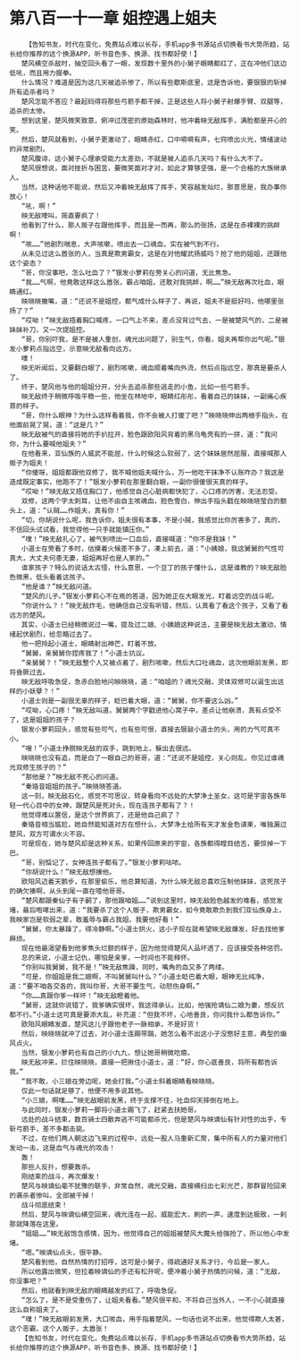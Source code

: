# 第八百一十一章 姐控遇上姐夫
        【告知书友，时代在变化，免费站点难以长存，手机app多书源站点切换看书大势所趋，站长给你推荐的这个换源APP，听书音色多、换源、找书都好使！】
       楚风横空杀敌时，抽空回头看了一眼，发现数十里外的小舅子眼睛都红了，正在冲他们这边低吼，而且用力握拳。
       什么情况？难道是因为这几天被追杀惨了，所以有些歇斯底里，这是告诉他，要狠狠的斩掉所有追杀者吗？
       楚风怎能不答应？最起码得将那些弓箭手都干掉，正是这些人将小舅子射爆手臂、双腿等，追杀的太惨。
       想到这里，楚风微笑致意，俯冲过茂密的原始森林时，他冲着映无敌挥手，满脸都是开心的笑。
       然后，楚风就看到，小舅子更激动了，眼睛赤红，口中嗬嗬有声，七窍喷出火光，情绪波动的异常剧烈。
       楚风腹诽，这小舅子心理承受能力太差劲，不就是被人追杀几天吗？有什么大不了。
       楚风很想说，面对挫折与困苦，要微笑面对才对，如此才算够坚强，是一个合格的大族继承人。
       当然，这种话他不能说，然后又冲着映无敌挥了挥手，笑容越发灿烂，那意思是，我办事你放心！
       “吼，啊！”
       映无敌嚎叫，简直要疯了！
       他看到了什么，那人贩子在跟他挥手，而且是一而再，那么的张扬，这是在赤裸裸的挑衅啊！
       “咳……”他剧烈喘息，大声咳嗽，喷出去一口魂血，实在被气到不行。
       从未见过这么嚣张的人，当真是欺男霸女，这是在对他耀武扬威吗？抢了他的姐姐，还跟他这个姿态？
       “哥，你没事吧，怎么吐血了？”银发小萝莉在旁关心的问道，无比焦急。
       “我……气啊，他竟敢这样这么嚣张，霸占咱姐，还敢对我挑衅，啊……”映无敌再次吐血，眼睛通红。
       映晓晓撇嘴，道：“还说不是姐控，都气成什么样子了，再说，姐夫不是挺好吗，他哪里张扬了？”
       “哎呦！”映无敌捂着胸口喊疼，一口气上不来，差点没背过气去，一是被楚风气的，二是被妹妹补刀，又一次提姐控。
       “哥，你别吓我，是不是被人重创，魂光出问题了，别生气，你看，姐夫再帮你出气呢。”银发小萝莉点指远空，示意映无敌看向远方。
       噗！
       映无听闻后，又要翻白眼了，剧烈咳嗽，魂血顺着嘴向外流，然后点指远空，那真是要杀人了。
       终于，楚风他与他的姐姐分开，分头去追杀那些逃走的小鱼，比如一些弓箭手。
       映无敌终于稍微呼吸平稳一些，他坐在林地中，眼睛红彤彤，看着自己的妹妹，一副痛心疾首的样子。
       “哥，你什么眼神？为什么这样看着我，你不会被人打傻了吧？”映晓晓伸出两根手指头，在他面前晃了晃，道：“这是几？”
       映无敌被气的直接将她的手扒拉开，脸色跟欧阳风背着的黑乌龟壳有的一拼，道：“我问你，为什么要喊他姐夫？”
       在他看来，亚仙族的人威武不能屈，什么时候这么软弱了，这个妹妹居然屈服，直接喊那人贩子为姐夫！
       “你傻呀，姐姐都跟他双修了，我不喊他姐夫喊什么，万一他吃干抹净不认账咋办？我这是造成既定事实，他跑不了！”银发小萝莉在那里翻白眼，一副你很傻很天真的样子。
       “哎呦！”映无敌又捂住胸口了，他感觉自己心脏病都快犯了，心口疼的厉害，无法忍受。
       双修，这两个字太刺耳，让他不由自主咳魂血，脸色雪白，伸出手指头戳在映晓晓莹白的额头上，道：“认贼……作姐夫，真有你！”
       “切，你胡说什么呢，我告诉你，姐夫很有本事，不是小贼，我感觉比你厉害多了，真的，不信回头试试看，我觉得他一只手就能镇压你。”
       “噗！”映无敌扎心了，被气到喷出一口血后，直接喊道：“你不是我妹！”
       小道士在旁看了多时，估摸着火候差不多了，凑上前去，道：“小姨娘，我这舅舅的气性可真大，大丈夫何患无妻，姐姐再好也是人家的。”
       谁家孩子？特么的说话太古怪，什么意思，一个豆丁的孩子懂什么，这是谁教的？映无敌脸色微黑，低头看着这孩子。
       “他是谁？”映无敌问道。
       “楚风的儿子。”银发小萝莉心不在焉的答道，因为她正在大眼发光，盯着远空的战斗呢。
       “你说什么？！”映无敌炸毛，他确信自己没有听错，然后，认真看了看这个孩子，又看了看远方的楚风。
       其实，小道士已经稍微说过一嘴，提及过二娘、小姨娘这种说法，主要是映无敌太激动，情绪起伏剧烈，给忽略过去了。
       他一把拎起小道士，眼睛射出神芒，盯着不放。
       “舅舅，亲舅舅你捏疼我了！”小道士抗议。
       “亲舅舅？！”映无敌整个人又被点着了，剧烈咳嗽，然后大口吐魂血，这次他眼前发黑，即将昏厥过去。
       映无敌呼吸急促，急赤白脸地问映晓晓，道：“咱姐的？魂光交融，灵体双修可以诞生出这样的小妖孽？！”
       小道士则是一副很无辜的样子，眨巴着大眼，道：“舅舅，你不要这么凶。”
       “哎呦，心口疼！”映无敌叫道，舅舅两个字戳进他心窝子中，差点让他崩溃，真有点受不了，这是姐姐的孩子？
       银发小萝莉回头，感觉有些可气，也有些可恨，直接去狠敲小道士的头，用的力气可真不小。
       “嗖！”小道士挣脱映无敌的双手，跳到地上，躲出去很远。
       映晓晓也没有追，而是白了一眼自己的哥哥，道：“还说不是姐控，关心则乱，你见过谁魂光双修生孩子的？”
       “那他是？”映无敌不死心的问道。
       “秦珞音姐姐的孩子。”映晓晓答道。
       这一刻，映无敌石化，感觉不可思议，转身看向不远处的大梦净土圣女，这可是宇宙各族年轻一代心目中的女神，跟楚风是死对头，现在连孩子都有了？！
       他觉得难以置信，是这个世界疯了，还是他自己疯了？
       秦珞音相当尴尬，她自然能知道对方在想什么，大梦净土给所有天才发金色请柬，唯独漏过楚风，双方可谓水火不容。
       可是现在，她与楚风却是这种关系，如果传回原来的宇宙，各族都得瞠目结舌，要惊掉一下巴。
       “哥，别惦记了，女神连孩子都有了。”银发小萝莉咕哝。
       “你胡说什么！”映无敌想揍他。
       欧阳风迈着天鹅步，在那里偷乐，他总算知道，为什么映无敌总喜欢压制他妹妹，这死孩子的确欠揍啊，从头到尾一直在噎他哥哥。
       “楚风都跟秦仙子有子嗣了，那他跟咱姐……”说到这里时，映无敌脸色越发的难看，感觉发堵，最后咆哮出来，道：“我要杀了这个人贩子，欺男霸女，如今竟敢欺负到我们亚仙族身上，我映家岂是软弱之辈，敢羞辱与霸占我姐，我要他好看！”
       “舅舅，你太暴躁了，得冷静啊。”小道士拱火，这小子现在就希望映无敌爆发，好去找他爹麻烦。
       现在他最渴望看到他爹焦头烂额的样子，因为他觉得楚风人品坏透了，应该接受各种惩罚。
       总的来说，小道士记仇，哪怕是亲爹，一时间也不能释怀。
       “你别叫我舅舅，我不是！”映无敌焦躁，同时，嘴角的血又多了两缕。
       “可是，你姐姐是我二娘啊，不叫舅舅叫什么？”小道士眨巴着大眼，眼神无比纯净，道：“要不咱各交各的，我叫你哥，大哥不要生气，动怒伤身啊。”
       “你……真跟你爹一样坏！”映无敌瞪着他。
       “舅哥，这就你说错了，我爹确实很坏，我这得承认。比如，他强抢谪仙二娘为妻，想反抗都不行。”小道士这可真是要添大乱，补充道：“但我不坏，心地善良，你问我什么都告诉你。”
       欧阳风眼睛发直，楚风这儿子跟他老子一脉相承，不是好货！
       然后，映晓晓就冲了过去，对小道士连踢带踹，她怎么看不出这小子没憋好主意，典型的煽风点火。
       当然，银发小萝莉也有自己的小九九，想让她哥稍微吃瘪。
       映无敌冲来，拦住映晓晓，直接一把揪住小道士，道：“好，你心底善良，将所有都告诉我。”
       “我不敢，小三娘在旁边呢，她会打我。”小道士斜着眼睛看映晓晓。
       仅此一句话就足够了，他便不用多说其他。
       “小三娘，啊噗……”映无敌眼前发黑，终于支撑不住，吐血仰天摔倒在地上。
       与此同时，银发小萝莉一脚将小道士踢飞了，赶紧去扶她哥。
       远处的战斗结束，数百骑士四散奔逃不可能都杀光，但是楚风与映谪仙有针对性的出手，专斩弓箭手，差不多都击毙。
       不过，在他们两人朝这边飞来的过程中，远处一股人马重新汇聚，集中所有人的力量对他们发动一击，这是血气与魂光的攻击！
       轰！
       那些人反扑，想要轰杀。
       刚结束的战斗，再次爆发！
       楚风与映谪仙毫不犹豫的联手，非常自然，魂光交融，直接横扫出七彩光芒，那群冒险回来的袭杀者惨叫，全部被干掉！
       战斗彻底结束！
       然后，楚风与映谪仙横空回来，魂光连在一起，威能宏大，刷的一声，速度到达极致，一刹那就降落在这里。
       “姐姐……”映无敌饱含感情，因为，他觉得自己的姐姐被楚风大魔头给强抢了，所以他心中发堵。
       “嗯。”映谪仙点头，很平静。
       楚风看到他，自然热情的打招呼，这可是小舅子，得疏通好关系才行，今后是一家人。
       所以他露出微笑，但拉着映谪仙的手还有松开呢，便冲着小舅子热情的问候，道：“无敌，你没事吧？”
       然后，他就看到映无敌的眼睛越发的红了，呼吸急促。
       “怎么了，是不是受重伤了，让姐夫看看。”楚风很平和，不将自己当外人，一不小心就直接这么自称姐夫了。
       “噗！”映无敌眼前发黑，大口咳血，用手指着楚风，一句话也说不出来，他觉得欺人太甚，这个恶霸，这个人贩子，太嚣张！
       【告知书友，时代在变化，免费站点难以长存，手机app多书源站点切换看书大势所趋，站长给你推荐的这个换源APP，听书音色多、换源、找书都好使！】